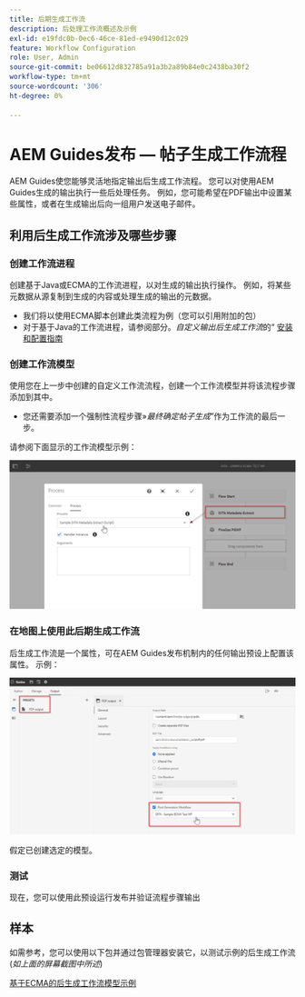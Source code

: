 ```yaml
---
title: 后期生成工作流
description: 后处理工作流概述及示例
exl-id: e19fdc0b-0ec6-46ce-81ed-e9490d12c029
feature: Workflow Configuration
role: User, Admin
source-git-commit: be06612d832785a91a3b2a89b84e0c2438ba30f2
workflow-type: tm+mt
source-wordcount: '306'
ht-degree: 0%

---
```


# AEM Guides发布 — 帖子生成工作流程

AEM Guides使您能够灵活地指定输出后生成工作流程。 您可以对使用AEM Guides生成的输出执行一些后处理任务。
例如，您可能希望在PDF输出中设置某些属性，或者在生成输出后向一组用户发送电子邮件。


## 利用后生成工作流涉及哪些步骤

### 创建工作流进程

创建基于Java或ECMA的工作流进程，以对生成的输出执行操作。 例如，将某些元数据从源复制到生成的内容或处理生成的输出的元数据。
- 我们将以使用ECMA脚本创建此类流程为例（您可以引用附加的包）
- 对于基于Java的工作流进程，请参阅部分。*自定义输出后生成工作流*&#x200B;的“ [安装和配置指南](https://helpx.adobe.com/content/dam/help/en/xml-documentation-solution/4-2/Adobe-Experience-Manager-Guides_UUID_Installation-Configuration-Guide_EN.pdf#page=119)


### 创建工作流模型

使用您在上一步中创建的自定义工作流流程，创建一个工作流模型并将该流程步骤添加到其中。
- 您还需要添加一个强制性流程步骤»*最终确定帖子生成*”作为工作流的最后一步。

请参阅下面显示的工作流模型示例：

![后生成工作流模型](../assets/workflows/pgwf-workflow-model.png)


### 在地图上使用此后期生成工作流

后生成工作流是一个属性，可在AEM Guides发布机制内的任何输出预设上配置该属性。 示例：

![输出预设中的后期生成工作流程](../assets/workflows/pgwf-preset-settings.png)


假定已创建选定的模型。


### 测试

现在，您可以使用此预设运行发布并验证流程步骤输出


## 样本

如需参考，您可以使用以下包并通过包管理器安装它，以测试示例的后生成工作流(*如上面的屏幕截图中所述*)

[基于ECMA的后生成工作流模型示例](../assets/workflows/sample-pgwf-ecma-test-wfmetadata.zip)
